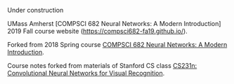 Under construction

UMass Amherst [COMPSCI 682 Neural Networks: A Modern Introduction] 2019 Fall course website (https://compsci682-fa19.github.io/).

Forked from 2018 Spring course [COMPSCI 682 Neural Networks: A Modern Introduction](https://compsci682-sp19.github.io/).

Course notes forked from materials of Stanford CS class [CS231n: Convolutional Neural Networks for Visual Recognition](http://vision.stanford.edu/teaching/cs231n/).
